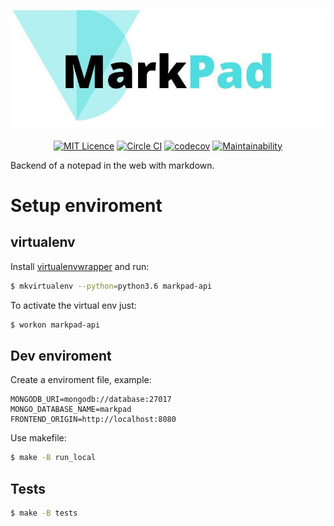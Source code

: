 <p align="center">
  <a href="https://markpad.com.br" target="_blank" rel="noopener noreferrer">
    <img alt="Logo" src="./logo.jpg" width="600px">
  </a>
</p>

<p align="center">
  <a href="https://opensource.org/licenses/MIT"><img src="https://img.shields.io/badge/License-MIT-yellow.svg" alt="MIT Licence"></a>
  <a href="https://circleci.com/gh/rafaellcoellho/markpad-api"><img src="https://circleci.com/gh/rafaellcoellho/markpad-api.svg?style=svg&circle-token=9015714b9f17c89769c53388e3c4c71c532b2db0" alt="Circle CI"></a>
  <a href="https://opensource.org/licenses/MIT"><img src="https://codecov.io/gh/rafaellcoellho/markpad-api/branch/master/graph/badge.svg" alt="codecov"></a>
  <a href="https://codeclimate.com/github/rafaellcoellho/markpad-api/maintainability"><img src="https://api.codeclimate.com/v1/badges/887fd0726fc0d43ef168/maintainability" alt="Maintainability"></a>
</p>

Backend of a notepad in the web with markdown.

# Setup enviroment

## virtualenv

Install [virtualenvwrapper](https://virtualenvwrapper.readthedocs.io/en/latest/]) and run:

```bash
$ mkvirtualenv --python=python3.6 markpad-api
```

To activate the virtual env just:

```bash
$ workon markpad-api
```

## Dev enviroment

Create a enviroment file, example:
```
MONGODB_URI=mongodb://database:27017
MONGO_DATABASE_NAME=markpad
FRONTEND_ORIGIN=http://localhost:8080
```

Use makefile:
```bash
$ make -B run_local
```

## Tests

```bash
$ make -B tests
```
